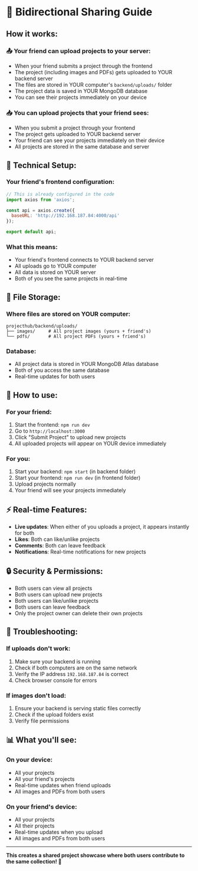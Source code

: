 # 🔄 Bidirectional Sharing Guide

## How it works:

### 📤 Your friend can upload projects to your server:
- When your friend submits a project through the frontend
- The project (including images and PDFs) gets uploaded to YOUR backend server
- The files are stored in YOUR computer's `backend/uploads/` folder
- The project data is saved in YOUR MongoDB database
- You can see their projects immediately on your device

### 📥 You can upload projects that your friend sees:
- When you submit a project through your frontend
- The project gets uploaded to YOUR backend server
- Your friend can see your projects immediately on their device
- All projects are stored in the same database and server

## 🔧 Technical Setup:

### Your friend's frontend configuration:
```javascript
// This is already configured in the code
import axios from 'axios';

const api = axios.create({
  baseURL: 'http://192.168.187.84:4000/api'
});

export default api;
```

### What this means:
- Your friend's frontend connects to YOUR backend server
- All uploads go to YOUR computer
- All data is stored on YOUR server
- Both of you see the same projects in real-time

## 📁 File Storage:

### Where files are stored on YOUR computer:
```
projecthub/backend/uploads/
├── images/     # All project images (yours + friend's)
└── pdfs/       # All project PDFs (yours + friend's)
```

### Database:
- All project data is stored in YOUR MongoDB Atlas database
- Both of you access the same database
- Real-time updates for both users

## 🚀 How to use:

### For your friend:
1. Start the frontend: `npm run dev`
2. Go to `http://localhost:3000`
3. Click "Submit Project" to upload new projects
4. All uploaded projects will appear on YOUR device immediately

### For you:
1. Start your backend: `npm start` (in backend folder)
2. Start your frontend: `npm run dev` (in frontend folder)
3. Upload projects normally
4. Your friend will see your projects immediately

## ⚡ Real-time Features:

- **Live updates**: When either of you uploads a project, it appears instantly for both
- **Likes**: Both can like/unlike projects
- **Comments**: Both can leave feedback
- **Notifications**: Real-time notifications for new projects

## 🔒 Security & Permissions:

- Both users can view all projects
- Both users can upload new projects
- Both users can like/unlike projects
- Both users can leave feedback
- Only the project owner can delete their own projects

## 🐛 Troubleshooting:

### If uploads don't work:
1. Make sure your backend is running
2. Check if both computers are on the same network
3. Verify the IP address `192.168.187.84` is correct
4. Check browser console for errors

### If images don't load:
1. Ensure your backend is serving static files correctly
2. Check if the upload folders exist
3. Verify file permissions

## 📊 What you'll see:

### On your device:
- All your projects
- All your friend's projects
- Real-time updates when friend uploads
- All images and PDFs from both users

### On your friend's device:
- All your projects
- All their projects
- Real-time updates when you upload
- All images and PDFs from both users

---

**This creates a shared project showcase where both users contribute to the same collection! 🎉** 